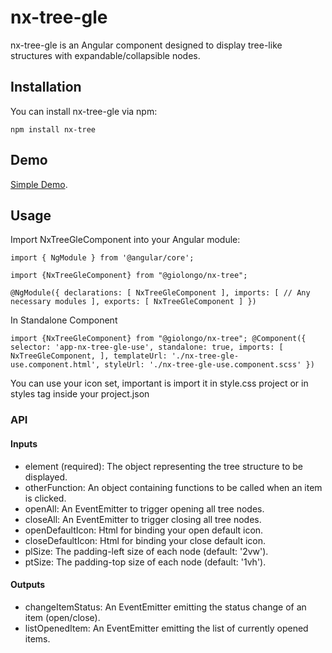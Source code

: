 # nx-tree-gle
nx-tree-gle is an Angular component designed to display tree-like structures with expandable/collapsible nodes.

## Installation
You can install nx-tree-gle via npm:

`npm install nx-tree`

## Demo

[Simple Demo](https://giolongo.github.io/nx-libraries-demo).

## Usage
Import NxTreeGleComponent into your Angular module:

`import { NgModule } from '@angular/core';`

`import {NxTreeGleComponent} from "@giolongo/nx-tree";`

`@NgModule({
declarations: [
NxTreeGleComponent
],
imports: [
// Any necessary modules
],
exports: [
NxTreeGleComponent
]
})`

In Standalone Component

`
import {NxTreeGleComponent} from "@giolongo/nx-tree";
@Component({
selector: 'app-nx-tree-gle-use',
standalone: true,
imports: [
NxTreeGleComponent,
],
templateUrl: './nx-tree-gle-use.component.html',
styleUrl: './nx-tree-gle-use.component.scss'
})
`




You can use your icon set, important is import it in style.css project or in styles tag inside your project.json


### API
#### Inputs
* element (required): The object representing the tree structure to be displayed.
* otherFunction: An object containing functions to be called when an item is clicked.
* openAll: An EventEmitter to trigger opening all tree nodes.
* closeAll: An EventEmitter to trigger closing all tree nodes.
* openDefaultIcon: Html for binding your open default icon.
* closeDefaultIcon: Html for binding your close default icon.
* plSize: The padding-left size of each node (default: '2vw').
* ptSize: The padding-top size of each node (default: '1vh').

#### Outputs
* changeItemStatus: An EventEmitter emitting the status change of an item (open/close).
* listOpenedItem: An EventEmitter emitting the list of currently opened items.

